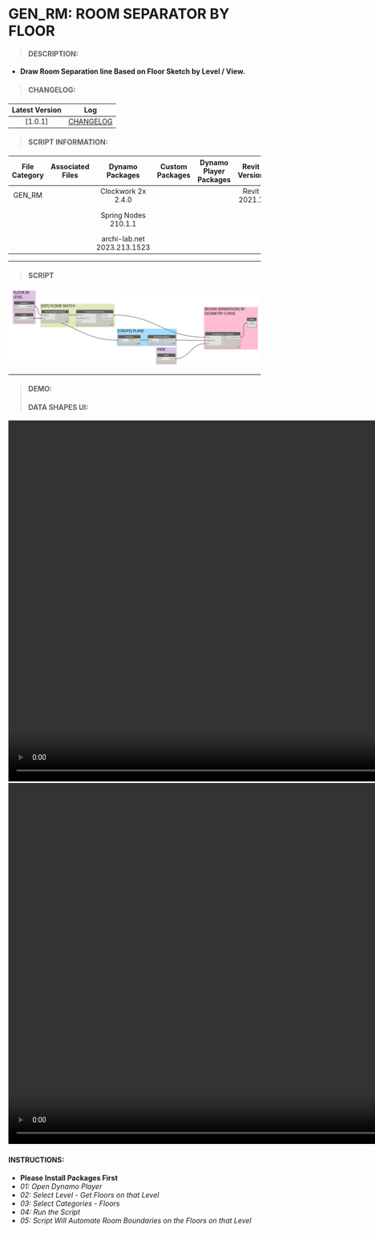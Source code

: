 # GEN_RM: ROOM SEPARATOR BY FLOOR

> #### DESCRIPTION: 
- **Draw Room Separation line Based on Floor Sketch by Level / View.**

> #### CHANGELOG:

| Latest Version | Log |
| :-------: | :----: | 
|[1.0.1] | [CHANGELOG](/_scripts/_general/ROOMS/changelog/GEN_RM_RoomSeparator_ByFloor.md) |

> #### SCRIPT INFORMATION: 

| File Category | Associated Files | Dynamo Packages | Custom Packages | Dynamo Player Packages | Revit Version | Author | Modified By | File Name & Location | 
| :-------: | :----: | :---: | :---: | :---: | :---: | :---: | :---: | :--: |
| GEN_RM |  | Clockwork 2x 2.4.0 |  | | Revit 2021.1 | Melvin Tuliao | Cathrine Macabuhay | 20220906_GEN_RM_RoomSeparator_ByFloor V1.0.1   | 
|  |  | Spring Nodes 210.1.1 | | | | | | (https://bimcapcom.sharepoint.com/:f:/s/BCP-Main/ElgbNbUAd8VFvAuwmAiyelkBb8Xpg3DUxOJz9Od17BbX5Q?e=9qYoag) 
|  |  | archi-lab.net 2023.213.1523 |
        
------------------------------------------------------------------
> #### **SCRIPT** 

<img src="./_scripts/_general/ROOMS/images/GEN_RM_SeparatorbyFloor.png">

------------------------------------------------------------------

> #### DEMO: 
> #### DATA SHAPES UI:
<video width="1280" height="720" controls>
 <source src="./_scripts/_general/ROOMS/demo/GEN_RM_SeparatorbyFloor01.mp4" type="video/mp4">
</video>
<video width="1280" height="720" controls>
 <source src="/_scripts/_general/ROOMS/demo/GEN_RM_SeparatorbyFloor02.mp4" type="video/mp4">
</video>

#### INSTRUCTIONS:
- **Please Install Packages First**
- *01: Open Dynamo Player*
- *02: Select Level - Get Floors on that Level*
- *03: Select Categories - Floors*
- *04: Run the Script*
- *05: Script Will Automate Room Boundaries on the Floors on that Level*
